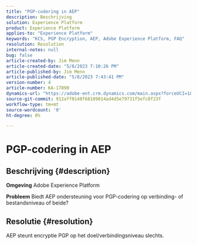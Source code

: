 ```yaml
---
title: "PGP-codering in AEP"
description: Beschrijving
solution: Experience Platform
product: Experience Platform
applies-to: "Experience Platform"
keywords: "KCS, PGP Encryption, AEP, Adobe Experience Platform, FAQ"
resolution: Resolution
internal-notes: null
bug: false
article-created-by: Jim Menn
article-created-date: "5/8/2023 7:10:26 PM"
article-published-by: Jim Menn
article-published-date: "5/8/2023 7:43:41 PM"
version-number: 4
article-number: KA-17890
dynamics-url: "https://adobe-ent.crm.dynamics.com/main.aspx?forceUCI=1&pagetype=entityrecord&etn=knowledgearticle&id=7e8391f8-d3ed-ed11-8849-6045bd006c82"
source-git-commit: 912aff0148f68109014ad4d5e79731f5efc0f23f
workflow-type: tm+mt
source-wordcount: '0'
ht-degree: 0%

---
```


# PGP-codering in AEP

## Beschrijving {#description}


<b>Omgeving</b>
Adobe Experience Platform

<b>Probleem</b>
Biedt AEP ondersteuning voor PGP-codering op verbinding- of bestandsniveau of beide?


## Resolutie {#resolution}


AEP steunt encryptie PGP op het doel/verbindingsniveau slechts.
